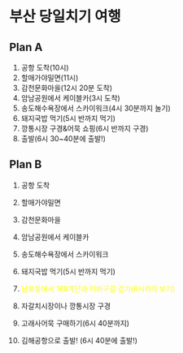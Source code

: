 # 부산 당일치기 여행



## Plan A

1. 공항 도착(10시)
2. 할매가야밀면(11시)
3. 감천문화마을(12시 20분 도착)
4. 암남공원에서 케이블카(3시 도착)
5. 송도해수욕장에서 스카이워크(4시 30분까지 놀기)
6. 돼지국밥 먹기(5시 반까지 먹기)
7. 깡통시장 구경&어묵 쇼핑(6시 반까지 구경)
9. 출발(6시 30~40분에 출발!)

## Plan B

1. 공항 도착

2. 할매가야밀면

3. 감천문화마을

4. 암남공원에서 케이블카

5. 송도해수욕장에서 스카이워크

6. 돼지국밥 먹기(5시 반까지 먹기)

7. <span style="color:Yellow;">남포동에서 168계단과 이바구길 걷기(6시까지 보기)</span>

8. 자갈치시장이나 깡통시장 구경

9. 고래사어묵 구매하기(6시 40분까지)

10. 김해공항으로 출발! (6시 40분에 출발!)

